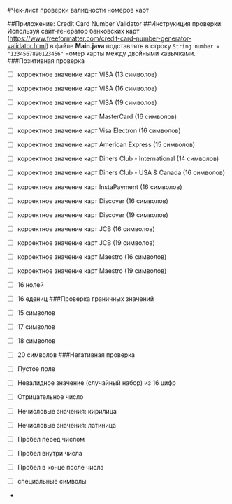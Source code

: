#Чек-лист проверки валидности номеров карт

##Приложение: 
Credit Card Number Validator
##Инструкиция проверки: 
Используя сайт-генератор банковских карт (https://www.freeformatter.com/credit-card-number-generator-validator.html)  в файле **Main.java** подставлять в строку ```String number = "1234567890123456"```  номер карты  между двойными кавычками.
###Позитивная проверка
- [ ] корректное значение карт VISA (13 символов)
- [ ] корректное значение карт VISA (16 символов) 
- [ ] корректное значение карт VISA (19 символов) 
- [ ] корректное значение карт MasterCard (16 символов)
- [ ] корректное значение карт Visa Electron (16 символов)
- [ ] корректное значение карт American Express (15 символов)
- [ ] корректное значение карт Diners Club - International (14 символов)
- [ ] корректное значение карт Diners Club - USA & Canada (16 символов)
- [ ] корректное значение карт InstaPayment (16 символов)
- [ ] корректное значение карт Discover (16 символов)
- [ ] корректное значение карт Discover (19 символов)
- [ ] корректное значение карт JCB (16 символов)
- [ ] корректное значение карт JCB (19 символов)
- [ ] корректное значение карт Maestro (16 символов)
- [ ] корректное значение карт Maestro (19 символов)
- [ ] 16 нолей
- [ ] 16 едениц
###Проверка граничных значений

- [ ] 15 символов
- [ ] 17 символов
- [ ] 18 символов
- [ ] 20 символов
###Негативная проверка
- [ ] Пустое поле
- [ ] Невалидное значение (случайный набор) из 16 цифр
- [ ] Отрицательное число
- [ ] Нечисловые  значения:  кирилица
- [ ] Нечисловые  значения:  латиница
- [ ] Пробел перед числом
- [ ] Пробел внутри числа
- [ ] Пробел в конце после числа
- [ ] специальные символы
- 
